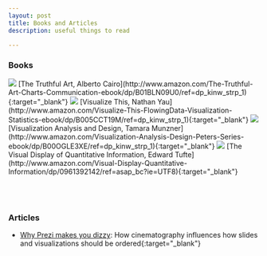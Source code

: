 ```yaml
---
layout: post
title: Books and Articles
description: useful things to read

---
```


### Books
<img class="col one" src="/StataTraining/img/resources/cairo.jpg"/>
[The Truthful Art, Alberto Cairo](http://www.amazon.com/The-Truthful-Art-Charts-Communication-ebook/dp/B01BLN09U0/ref=dp_kinw_strp_1){:target="_blank"}

<img class="col one" src="/StataTraining/img/resources/yau.jpg"/>
[Visualize This, Nathan Yau](http://www.amazon.com/Visualize-This-FlowingData-Visualization-Statistics-ebook/dp/B005CCT19M/ref=dp_kinw_strp_1){:target="_blank"}

<img class="col one" src="/StataTraining/img/resources/munzner.jpg"/>
[Visualization Analysis and Design, Tamara Munzner](http://www.amazon.com/Visualization-Analysis-Design-Peters-Series-ebook/dp/B00OGLE3XE/ref=dp_kinw_strp_1){:target="_blank"}

<img class="col one" src="/StataTraining/img/resources/tufte.jpg"/>
[The Visual Display of Quantitative Information, Edward Tufte](http://www.amazon.com/Visual-Display-Quantitative-Information/dp/0961392142/ref=asap_bc?ie=UTF8){:target="_blank"}

<br>
<br>
<br>
<br>

### Articles
- [Why Prezi makes you dizzy](http://www.lafabbricadellarealta.com/why-prezi-makes-you-dizzy-and-how-to-fix-it/): How cinematography influences how slides and visualizations should be ordered{:target="_blank"}
